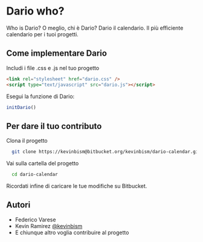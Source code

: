 
# Dario who?

Who is Dario? O meglio, chi è Dario? Dario il calendario. Il più efficiente calendario per i tuoi progetti.
## Come implementare Dario

Includi i file .css e .js nel tuo progetto
```html
<link rel="stylesheet" href="dario.css" />
<script type="text/javascript" src="dario.js"></script>
```

Esegui la funzione di Dario:
```javascript
initDario()
```


## Per dare il tuo contributo

Clona il progetto

```bash
  git clone https://kevinbism@bitbucket.org/kevinbism/dario-calendar.git
```

Vai sulla cartella del progetto

```bash
  cd dario-calendar
```

Ricordati infine di caricare le tue modifiche su Bitbucket.
## Autori

- Federico Varese
- Kevin Ramirez [@kevinbism](https://github.com/kevinbism)
- E chiunque altro voglia contribuire al progetto
